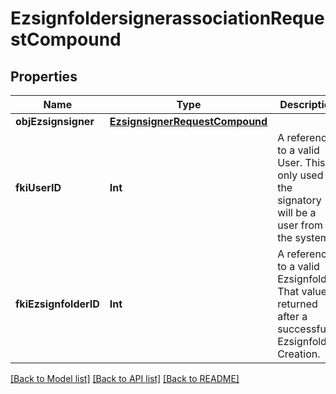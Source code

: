 # EzsignfoldersignerassociationRequestCompound

## Properties
Name | Type | Description | Notes
------------ | ------------- | ------------- | -------------
**objEzsignsigner** | [**EzsignsignerRequestCompound**](EzsignsignerRequestCompound.md) |  | [optional] 
**fkiUserID** | **Int** | A reference to a valid User.  This is only used if the signatory will be a user from the system. | [optional] 
**fkiEzsignfolderID** | **Int** | A reference to a valid Ezsignfolder.  That value is returned after a successful Ezsignfolder Creation. | 

[[Back to Model list]](../README.md#documentation-for-models) [[Back to API list]](../README.md#documentation-for-api-endpoints) [[Back to README]](../README.md)



